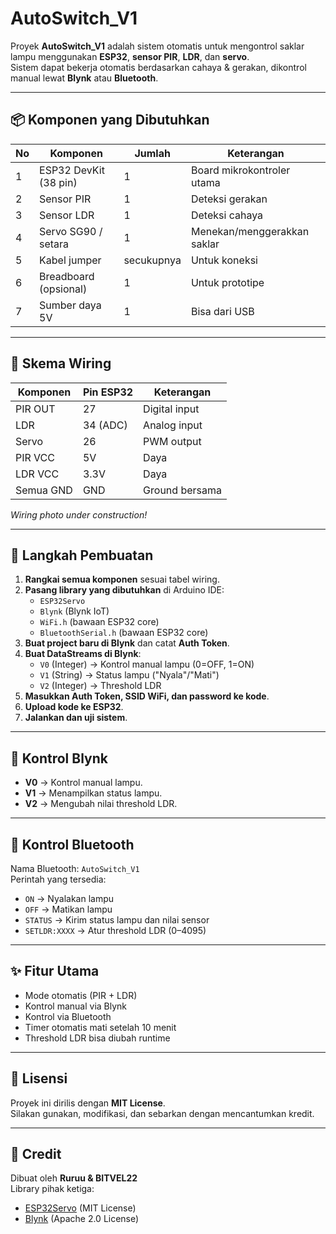 # AutoSwitch_V1

Proyek **AutoSwitch_V1** adalah sistem otomatis untuk mengontrol saklar lampu menggunakan **ESP32**, **sensor PIR**, **LDR**, dan **servo**.  
Sistem dapat bekerja otomatis berdasarkan cahaya & gerakan, dikontrol manual lewat **Blynk** atau **Bluetooth**.

---

## 📦 Komponen yang Dibutuhkan

| No | Komponen              | Jumlah | Keterangan |
|----|----------------------|--------|------------|
| 1  | ESP32 DevKit (38 pin)| 1      | Board mikrokontroler utama |
| 2  | Sensor PIR           | 1      | Deteksi gerakan |
| 3  | Sensor LDR           | 1      | Deteksi cahaya |
| 4  | Servo SG90 / setara  | 1      | Menekan/menggerakkan saklar |
| 5  | Kabel jumper         | secukupnya | Untuk koneksi |
| 6  | Breadboard (opsional)| 1      | Untuk prototipe |
| 7  | Sumber daya 5V       | 1      | Bisa dari USB |

---

## 🔌 Skema Wiring

| Komponen | Pin ESP32 | Keterangan |
|----------|----------|------------|
| PIR OUT  | 27       | Digital input |
| LDR      | 34 (ADC) | Analog input |
| Servo    | 26       | PWM output |
| PIR VCC  | 5V       | Daya |
| LDR VCC  | 3.3V     | Daya |
| Semua GND| GND      | Ground bersama |

*Wiring photo under construction!*

---

## 🚀 Langkah Pembuatan

1. **Rangkai semua komponen** sesuai tabel wiring.
2. **Pasang library yang dibutuhkan** di Arduino IDE:
   - `ESP32Servo`
   - `Blynk` (Blynk IoT)
   - `WiFi.h` (bawaan ESP32 core)
   - `BluetoothSerial.h` (bawaan ESP32 core)
3. **Buat project baru di Blynk** dan catat **Auth Token**.
4. **Buat DataStreams di Blynk**:
   - `V0` (Integer) → Kontrol manual lampu (0=OFF, 1=ON)
   - `V1` (String)  → Status lampu ("Nyala"/"Mati")
   - `V2` (Integer) → Threshold LDR
5. **Masukkan Auth Token, SSID WiFi, dan password ke kode**.
6. **Upload kode ke ESP32**.
7. **Jalankan dan uji sistem**.

---

## 📱 Kontrol Blynk

- **V0** → Kontrol manual lampu.
- **V1** → Menampilkan status lampu.
- **V2** → Mengubah nilai threshold LDR.

---

## 📡 Kontrol Bluetooth

Nama Bluetooth: `AutoSwitch_V1`  
Perintah yang tersedia:
- `ON` → Nyalakan lampu
- `OFF` → Matikan lampu
- `STATUS` → Kirim status lampu dan nilai sensor
- `SETLDR:XXXX` → Atur threshold LDR (0–4095)

---

## ✨ Fitur Utama

- Mode otomatis (PIR + LDR)
- Kontrol manual via Blynk
- Kontrol via Bluetooth
- Timer otomatis mati setelah 10 menit
- Threshold LDR bisa diubah runtime

---

## 📜 Lisensi

Proyek ini dirilis dengan **MIT License**.  
Silakan gunakan, modifikasi, dan sebarkan dengan mencantumkan kredit.

---

## 🙌 Credit

Dibuat oleh **Ruruu & BITVEL22**  
Library pihak ketiga:
- [ESP32Servo](https://github.com/madhephaestus/ESP32Servo) (MIT License)
- [Blynk](https://github.com/blynkkk/blynk-library) (Apache 2.0 License)
